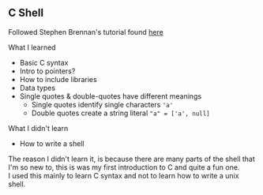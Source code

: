 ## C Shell

Followed Stephen Brennan's tutorial found [here](https://brennan.io/2015/01/16/write-a-shell-in-c/)

What I learned
- Basic C syntax
- Intro to pointers?
- How to include libraries
- Data types
- Single quotes & double-quotes have different meanings
  - Single quotes identify single characters `'a'`
  - Double quotes create a string literal `"a" = ['a', null]`

What I didn't learn
- How to write a shell

The reason I didn't learn it, is because there are many parts of the shell that I'm so new to, this is was my first introduction to C and quite a fun one.  
I used this mainly to learn C syntax and not to learn how to write a unix shell.